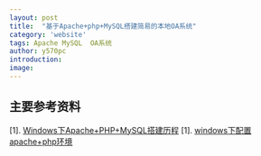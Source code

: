 ```yaml
---
layout: post
title:  "基于Apache+php+MySQL搭建简易的本地OA系统"
category: 'website'
tags: Apache MySQL  OA系统
author: y570pc
introduction: 
image: 
---
```



## 主要参考资料
[1]. [Windows下Apache+PHP+MySQL搭建历程](https://www.jianshu.com/p/9f41bcdff322)
[1]. [windows下配置apache+php环境](https://www.cnblogs.com/52fhy/p/6059685.html)